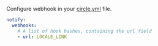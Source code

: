 Configure webhook in your [circle.yml](https://circleci.com/docs/configuration#notify) file.

```yml
notify:
  webhooks:
    # A list of hook hashes, containing the url field
    - url: LOCALE_LINK
```
